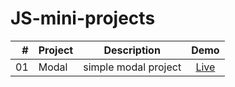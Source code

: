 # JS-mini-projects

|   # | Project | Description          |                              Demo                               |
| --: | ------- | -------------------- | :-------------------------------------------------------------: |
|  01 | Modal   | simple modal project | [Live](https://arina-fathian.github.io/JS-mini-projects/modal/) |
